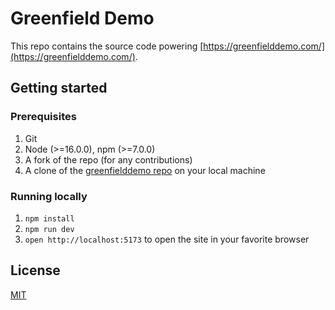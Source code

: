 # Greenfield Demo

This repo contains the source code powering [https://greenfielddemo.com/](https://greenfielddemo.com/).

## Getting started

### Prerequisites

1. Git
1. Node (>=16.0.0), npm (>=7.0.0)
1. A fork of the repo (for any contributions)
1. A clone of the [greenfielddemo repo](https://github.com/hellocoop/greenfielddemo) on your local machine

### Running locally

1. `npm install`
1. `npm run dev`
1. `open http://localhost:5173` to open the site in your favorite browser

## License

[MIT](LICENSE)
